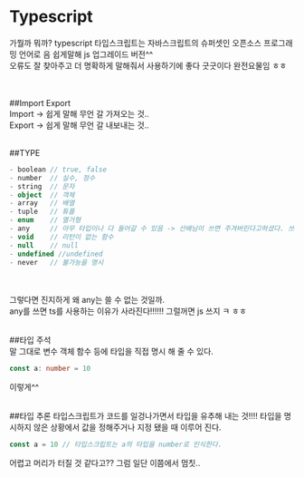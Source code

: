 # Typescript
가뭘까 뭐까? typescript 타입스크립트는 자바스크립트의 슈퍼셋인 오픈소스 프로그래밍 언어로 음 쉽게말해 js
업그레이드 버전^^<br>
오류도 잘 찾아주고 더 명확하게 말해줘서 사용하기에 좋다 굿굿이다 완전요물임 ㅎㅎ<br><br><br>

##Import Export
<br>Import -> 쉽게 말해 무언 갈 가져오는 것..
<br>Export -> 쉽게 말해 무언 갈 내보내는 것.. <br><br>

##TYPE 
```ts
- boolean // true, false
- number  // 실수, 정수
- string  // 문자
- object  // 객체
- array   // 배열
- tuple   // 튜플
- enum    // 열거형
- any     // 아무 타입이나 다 들어갈 수 있음 -> 선배님이 쓰면 주겨버린다고하셨다. 쓰면 안좋다. 
- void    // 리턴이 없는 함수
- null    // null
- undefined //undefined
- never   // 불가능을 명시
```
<br><br> 그렇다면 진지하게 왜 any는 쓸 수 없는 것일까.
<br>any를 쓰면 ts를 사용하는 이유가 사라진다!!!!!! 그럴꺼면 js 쓰지 ㅋ ㅎㅎ<br><br>

##타입 주석 
<br>말 그대로 변수 객체 함수 등에 타입을 직접 명시 해 줄 수 있다.
<br>
```ts
const a: number = 10
```
이렇게^^<br><br>

##타입 추론
타입스크립트가 코드를 일겅나가면서 타입을 유추해 내는 것!!!! 타입을 명시하지 않은 상황에서 값을 정해주거나 지정 됐을 때 이루어 진다.
<br>
```ts
const a = 10 // 타입스크립트는 a의 타입을 number로 인식한다.
```

어렵고 머리가 터질 것 같다고?? 그럼 일단 이쯤에서 멈칫..
